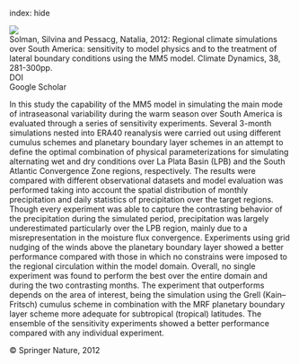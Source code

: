index: hide

<div class="Citation">
    <div class="Citation-thumb CitationThumb-linked"  data-href="https://doi.org/10.1007/s00382-011-1049-6">
      <img src="https://static.claimspace.cloud/climate-study-static/refs/thumbs/9/Solman_and_Pessacg_2012-thumb.png" />
    </div>

  <div class="Citation-body">
    <div class="Citation-text">Solman, Silvina and Pessacg, Natalia, 2012: Regional climate simulations over South America: sensitivity to model physics and to the treatment of lateral boundary conditions using the MM5 model. <span class="Article-journal">Climate Dynamics, </span><span class="Article-volume">38, </span>281-300pp.</div>
    <div class="Citation-links">
      <div class="CitationLink" data-href="https://doi.org/10.1007/s00382-011-1049-6">
        <div class="CitationLink-icon CitationLink-Doi"></div>
        <div class="CitationLink-text">DOI</div>
      </div>
      <div class="CitationLink" data-href="https://scholar.google.com/scholar?q=10.1007/s00382-011-1049-6">
        <div class="CitationLink-icon CitationLink-Scholar"></div>
        <div class="CitationLink-text">Google Scholar</div>
      </div>
    </div>
  </div>
</div>

In this study the capability of the MM5 model in simulating the main mode of intraseasonal variability during the warm season over South America is evaluated through a series of sensitivity experiments. Several 3-month simulations nested into ERA40 reanalysis were carried out using different cumulus schemes and planetary boundary layer schemes in an attempt to define the optimal combination of physical parameterizations for simulating alternating wet and dry conditions over La Plata Basin (LPB) and the South Atlantic Convergence Zone regions, respectively. The results were compared with different observational datasets and model evaluation was performed taking into account the spatial distribution of monthly precipitation and daily statistics of precipitation over the target regions. Though every experiment was able to capture the contrasting behavior of the precipitation during the simulated period, precipitation was largely underestimated particularly over the LPB region, mainly due to a misrepresentation in the moisture flux convergence. Experiments using grid nudging of the winds above the planetary boundary layer showed a better performance compared with those in which no constrains were imposed to the regional circulation within the model domain. Overall, no single experiment was found to perform the best over the entire domain and during the two contrasting months. The experiment that outperforms depends on the area of interest, being the simulation using the Grell (Kain–Fritsch) cumulus scheme in combination with the MRF planetary boundary layer scheme more adequate for subtropical (tropical) latitudes. The ensemble of the sensitivity experiments showed a better performance compared with any individual experiment.

<div class="Citation-copy">
&copy; Springer Nature, 2012
</div>